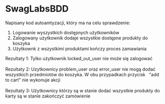 # SwagLabsBDD
Napisany kod autoamtyzacji, który ma na celu sprawdzenie:
1. Logowanie wyszystkich dostępnych użytkowników
2. Zalogowany użytkownik dodaje wszystkie dostępne produkty do koszyka
3. Użytkownk z wszystkimi produktami kończy proces zamawiania
 
 Rezultaty 1: Tylko użytkownik locked_out_user nie może się zalogować
 <br/>
<br/>Rezultaty 2: Uzytkownicy problem_user oraz error_user nie mogą dodać wszystkich przedmiotów do koszyka. 
W obu przypadkach przycisk &nbsp; "add to cart" nie wykonuje akcji
<br/>
<br/>Rezultaty 3: Użytkownicy którzy są w stanie dodać wszystkie produkty do karty są w stanie zakończyć zamówienie
